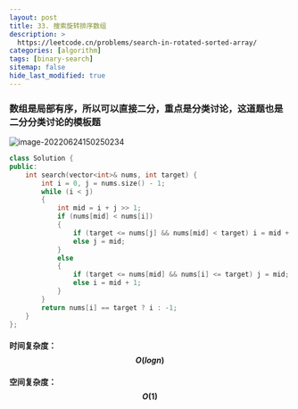 ```yaml
---
layout: post
title: 33. 搜索旋转排序数组
description: >
  https://leetcode.cn/problems/search-in-rotated-sorted-array/
categories: [algorithm]
tags: [binary-search]
sitemap: false
hide_last_modified: true
---
```


### 数组是局部有序，所以可以直接二分，重点是分类讨论，这道题也是二分分类讨论的模板题

![image-20220624150250234](C:\Users\77137\AppData\Roaming\Typora\typora-user-images\image-20220624150250234.png)

```c++
class Solution {
public:
    int search(vector<int>& nums, int target) {
        int i = 0, j = nums.size() - 1;
        while (i < j)
        {
            int mid = i + j >> 1;
            if (nums[mid] < nums[i])
            {
                if (target <= nums[j] && nums[mid] < target) i = mid + 1;
                else j = mid; 
            }
            else
            {
                if (target <= nums[mid] && nums[i] <= target) j = mid;
                else i = mid + 1;
            }
        }
        return nums[i] == target ? i : -1;
    }
};
```

#### 时间复杂度：$$ O(logn) $$ 

#### 空间复杂度：$$ O(1) $$